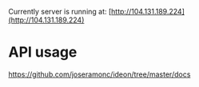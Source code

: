 Currently server is running at: [http://104.131.189.224](http://104.131.189.224)

# API usage

https://github.com/joseramonc/ideon/tree/master/docs
